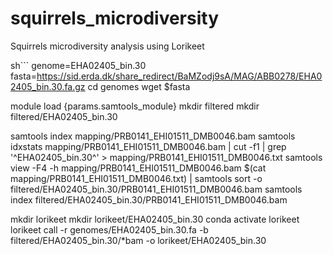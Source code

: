 # squirrels_microdiversity
Squirrels microdiversity analysis using Lorikeet

sh```
genome=EHA02405_bin.30
fasta=https://sid.erda.dk/share_redirect/BaMZodj9sA/MAG/ABB0278/EHA02405_bin.30.fa.gz
cd genomes
wget $fasta


module load {params.samtools_module}
mkdir filtered
mkdir filtered/EHA02405_bin.30

samtools index mapping/PRB0141_EHI01511_DMB0046.bam
samtools idxstats mapping/PRB0141_EHI01511_DMB0046.bam | cut -f1 | grep '^EHA02405_bin\.30\^' > mapping/PRB0141_EHI01511_DMB0046.txt
samtools view -F4 -h mapping/PRB0141_EHI01511_DMB0046.bam $(cat mapping/PRB0141_EHI01511_DMB0046.txt) | samtools sort -o filtered/EHA02405_bin.30/PRB0141_EHI01511_DMB0046.bam
samtools index filtered/EHA02405_bin.30/PRB0141_EHI01511_DMB0046.bam

mkdir lorikeet
mkdir lorikeet/EHA02405_bin.30
conda activate lorikeet
lorikeet call -r genomes/EHA02405_bin.30.fa -b filtered/EHA02405_bin.30/*bam -o lorikeet/EHA02405_bin.30

```

